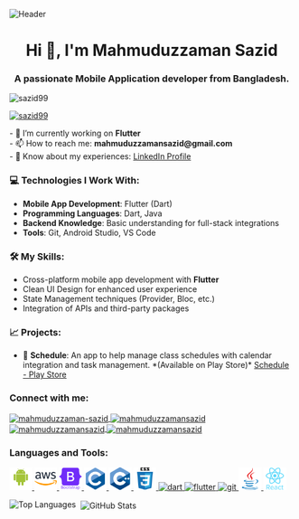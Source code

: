<!-- Header -->
![Header](https://flutter.dev/)

<!-- Centered Title Section -->
<h1 align="center">Hi 👋, I'm Mahmuduzzaman Sazid</h1>
<h3 align="center">A passionate Mobile Application developer from Bangladesh.</h3>

<!-- Profile Views Badge -->
<p align="left">
  <img src="https://komarev.com/ghpvc/?username=sazid99&label=Profile%20views&color=0e75b6&style=flat" alt="sazid99" />
</p>

<!-- GitHub Profile Trophy -->
<p align="left">
  <a href="https://github.com/ryo-ma/github-profile-trophy">
    <img src="https://github-profile-trophy.vercel.app/?username=sazid99" alt="sazid99" />
  </a>
</p>

<!-- About Me Section -->
<p>
  - 🌱 I’m currently working on <strong>Flutter</strong>  </br>
  - 📫 How to reach me: <strong>mahmuduzzamansazid@gmail.com</strong>   </br>
  - 📄 Know about my experiences: <a href="https://www.linkedin.com/in/mahmuduzzaman-sazid">LinkedIn Profile</a>
</p>

<!-- Technologies I Work With -->
<h3>💻 Technologies I Work With:</h3>
<ul>
  <li><strong>Mobile App Development</strong>: Flutter (Dart)</li>
  <li><strong>Programming Languages</strong>: Dart, Java</li>
  <li><strong>Backend Knowledge</strong>: Basic understanding for full-stack integrations</li>
  <li><strong>Tools</strong>: Git, Android Studio, VS Code</li>
</ul>

<!-- My Skills -->
<h3>🛠️ My Skills:</h3>
<ul>
  <li>Cross-platform mobile app development with <strong>Flutter</strong></li>
  <li>Clean UI Design for enhanced user experience</li>
  <li>State Management techniques (Provider, Bloc, etc.)</li>
  <li>Integration of APIs and third-party packages</li>
</ul>

<!-- Projects -->
<h3>📈 Projects:</h3>
<ul>
  <li>📱 <strong>Schedule</strong>: An app to help manage class schedules with calendar integration and task management. *(Available on Play Store)* <a href="https://play.google.com/store/apps/details?id=com.schedule.routine_tracker" target="blank">Schedule - Play Store</a> </li>
</ul>

<!-- Connect With Me -->
<h3 align="left">Connect with me:</h3>
<p align="left">
  <a href="https://linkedin.com/in/mahmuduzzaman-sazid" target="blank">
    <img align="center" src="https://raw.githubusercontent.com/rahuldkjain/github-profile-readme-generator/master/src/images/icons/Social/linked-in-alt.svg" alt="mahmuduzzaman-sazid" height="30" width="40" />
  </a>
  <a href="https://fb.com/mahmuduzzamansazid" target="blank">
    <img align="center" src="https://raw.githubusercontent.com/rahuldkjain/github-profile-readme-generator/master/src/images/icons/Social/facebook.svg" alt="mahmuduzzamansazid" height="30" width="40" />
  </a>
  <a href="https://instagram.com/mahmuduzzamansazid" target="blank">
    <img align="center" src="https://raw.githubusercontent.com/rahuldkjain/github-profile-readme-generator/master/src/images/icons/Social/instagram.svg" alt="mahmuduzzamansazid" height="30" width="40" />
  </a>
  <a href="https://www.youtube.com/c/mahmuduzzamansazid" target="blank">
    <img align="center" src="https://raw.githubusercontent.com/rahuldkjain/github-profile-readme-generator/master/src/images/icons/Social/youtube.svg" alt="mahmuduzzamansazid" height="30" width="40" />
  </a>
</p>

<!-- Languages and Tools Section -->
<h3 align="left">Languages and Tools:</h3>
<p align="left">
  <a href="https://developer.android.com" target="_blank" rel="noreferrer">
    <img src="https://raw.githubusercontent.com/devicons/devicon/master/icons/android/android-original-wordmark.svg" alt="android" width="40" height="40"/>
  </a>
  <a href="https://aws.amazon.com" target="_blank" rel="noreferrer">
    <img src="https://raw.githubusercontent.com/devicons/devicon/master/icons/amazonwebservices/amazonwebservices-original-wordmark.svg" alt="aws" width="40" height="40"/>
  </a>
  <a href="https://getbootstrap.com" target="_blank" rel="noreferrer">
    <img src="https://raw.githubusercontent.com/devicons/devicon/master/icons/bootstrap/bootstrap-plain-wordmark.svg" alt="bootstrap" width="40" height="40"/>
  </a>
  <a href="https://www.cprogramming.com/" target="_blank" rel="noreferrer">
    <img src="https://raw.githubusercontent.com/devicons/devicon/master/icons/c/c-original.svg" alt="c" width="40" height="40"/>
  </a>
  <a href="https://www.w3schools.com/cpp/" target="_blank" rel="noreferrer">
    <img src="https://raw.githubusercontent.com/devicons/devicon/master/icons/cplusplus/cplusplus-original.svg" alt="cplusplus" width="40" height="40"/>
  </a>
  <a href="https://www.w3schools.com/css/" target="_blank" rel="noreferrer">
    <img src="https://raw.githubusercontent.com/devicons/devicon/master/icons/css3/css3-original-wordmark.svg" alt="css3" width="40" height="40"/>
  </a>
  <a href="https://dart.dev" target="_blank" rel="noreferrer">
    <img src="https://www.vectorlogo.zone/logos/dartlang/dartlang-icon.svg" alt="dart" width="40" height="40"/>
  </a>
  <a href="https://flutter.dev" target="_blank" rel="noreferrer">
    <img src="https://www.vectorlogo.zone/logos/flutterio/flutterio-icon.svg" alt="flutter" width="40" height="40"/>
  </a>
  <a href="https://git-scm.com/" target="_blank" rel="noreferrer">
    <img src="https://www.vectorlogo.zone/logos/git-scm/git-scm-icon.svg" alt="git" width="40" height="40"/>
  </a>
  <a href="https://www.java.com" target="_blank" rel="noreferrer">
    <img src="https://raw.githubusercontent.com/devicons/devicon/master/icons/java/java-original.svg" alt="java" width="40" height="40"/>
  </a>
  <a href="https://reactjs.org/" target="_blank" rel="noreferrer">
    <img src="https://raw.githubusercontent.com/devicons/devicon/master/icons/react/react-original-wordmark.svg" alt="react" width="40" height="40"/>
  </a>
</p>

<!-- GitHub Stats Section -->
<p>
  <img align="left" src="https://github-readme-stats.vercel.app/api/top-langs?username=sazid99&show_icons=true&locale=en&layout=compact" alt="Top Languages" />
</p>

<p>&nbsp;
  <img align="center" src="https://github-readme-stats.vercel.app/api?username=sazid99&show_icons=true&locale=en" alt="GitHub Stats" />
</p>
